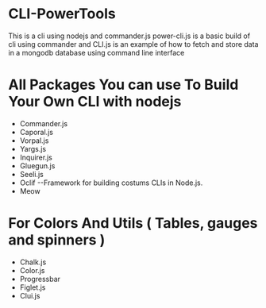 # CLI-PowerTools
This is a cli using nodejs and commander.js
power-cli.js is a basic build of cli using commander 
and CLI.js is an example of how to fetch and store data in a mongodb database using command line interface

# All Packages You can use To Build Your Own CLI with  nodejs
+ Commander.js
+ Caporal.js
+ Vorpal.js
+ Yargs.js
+ Inquirer.js
+ Gluegun.js
+ Seeli.js
+ Oclif --Framework for building costums CLIs in Node.js.
+ Meow

# For Colors And Utils ( Tables, gauges and spinners )
+ Chalk.js
+ Color.js
+ Progressbar
+ Figlet.js
+ Clui.js